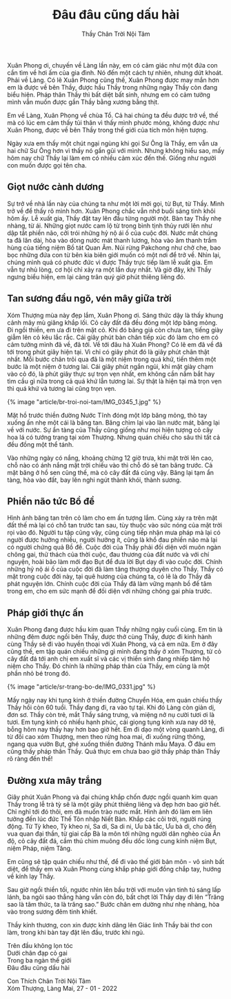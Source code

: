 ﻿---
title: Đâu đâu cũng dấu hài
author: Thầy Chân Trời Nội Tâm
---

Xuân Phong ơi, chuyến về Làng lần này, em có cảm giác như một đứa con cần tìm về hơi ấm của gia đình. Nó đến một cách tự nhiên, nhưng dứt khoát. Phải về Làng. Có lẽ Xuân Phong cũng thế, Xuân Phong được may mắn hơn em là được về bên Thầy, được hầu Thầy trong những ngày Thầy còn đang biểu hiện. Pháp thân Thầy thì bất diệt bất sinh, nhưng em có cảm tưởng mình vẫn muốn được gần Thầy bằng xương bằng thịt.

Em về Làng, Xuân Phong về chùa Tổ. Cả hai chúng ta đều được trở về, thế mà có lúc em cảm thấy tủi thân vì thấy mình phước mỏng, không được như Xuân Phong, được về bên Thầy trong thế giới của tích môn hiện tượng.

Ngày xưa em thấy một chút ngại ngùng khi gọi Sư Ông là Thầy, em vẫn ưa hai chữ Sư Ông hơn vì thấy nó gần gũi với mình. Nhưng không hiểu sao, mấy hôm nay chữ Thầy lại làm em có nhiều cảm xúc đến thế. Giống như người con muốn được gọi tên cha.

## Giọt nước cành dương

Sự trở về nhà lần này của chúng ta như một lời mời gọi, từ Bụt, từ Thầy. Mình trở về để thấy rõ mình hơn. Xuân Phong chắc vẫn nhớ buổi sáng tinh khôi hôm ấy. Lễ xuất gia, Thầy đặt tay lên đầu từng người một. Bàn tay Thầy nhẹ nhàng, từ ái. Những giọt nước cam lộ từ trong bình tịnh thủy rưới lên như dập tắt phiền não, cởi trói những hỷ nộ ái ố của cuộc đời. Nước mắt chúng ta đã lăn dài, hòa vào dòng nước mát thanh lương, hòa vào âm thanh trầm hùng của tiếng niệm Bồ tát Quan Âm. Núi rừng Pakchong như chở che, bao bọc những đứa con từ bên kia biên giới muốn có một nơi để trở về. Nhìn lại, chúng mình quả có phước đức vì được Thầy trực tiếp làm lễ xuất gia. Em vẫn tự nhủ lòng, cơ hội chỉ xảy ra một lần duy nhất. Và giờ đây, khi Thầy ngưng biểu hiện, em lại càng trân quý giờ phút thiêng liêng đó.

## Tan sương đầu ngõ, vén mây giữa trời

Xóm Thượng mùa này đẹp lắm, Xuân Phong ơi. Sáng thức dậy là thấy khung cảnh mây mù giăng khắp lối. Cỏ cây đất đá đều đóng một lớp băng mỏng. Đi ngồi thiền, em ưa đi trên mặt cỏ. Khi đó băng giá còn chưa tan, tiếng giày giẫm lên cỏ kêu lắc rắc. Cái giây phút bàn chân tiếp xúc đó làm cho em có cảm tưởng mình đã về, đã tới. Về tới đâu hả Xuân Phong? Có lẽ em đã về đã tới trong phút giây hiện tại. Vì chỉ có giây phút đó là giây phút chân thật nhất. Mỗi bước chân trôi qua đã là một niệm trong quá khứ, tiến thêm một bước là một niệm ở tương lai. Cái giây phút ngắn ngủi, khi mặt giày chạm vào cỏ đó, là phút giây thực sự trọn vẹn nhất, em không cần nắm bắt hay tìm cầu gì nữa trong cả quá khứ lẫn tương lai. Sự thật là hiện tại mà trọn vẹn thì quá khứ và tương lai cũng trọn vẹn.

{% image "article/br-troi-noi-tam/IMG_0345_1.jpg" %}

Mặt hồ trước thiền đường Nước Tĩnh đóng một lớp băng mỏng, thò tay xuống ấn nhẹ một cái là băng tan. Băng chìm lại vào làn nước mát, băng lại về với nước. Sự ẩn tàng của Thầy cũng giống như mọi hiện tượng cỏ cây hoa lá có tướng trạng tại xóm Thượng. Nhưng quán chiếu cho sâu thì tất cả đều đồng một thể tánh.

Vào những ngày có nắng, khoảng chừng 12 giờ trưa, khi mặt trời lên cao, chỗ nào có ánh nắng mặt trời chiếu vào thì chỗ đó sẽ tan băng trước. Cả mặt băng ở hồ sen cũng thế, mà cỏ cây đất đá cũng vậy. Băng lại tạm ẩn tàng, hòa vào đất, bay lên nghi ngút thành khói, thành sương.

## Phiền não tức Bồ đề

Hình ảnh băng tan trên cỏ làm cho em ấn tượng lắm. Cùng xảy ra trên mặt đất thế mà lại có chỗ tan trước tan sau, tùy thuộc vào sức nóng của mặt trời rọi vào đó. Người tu tập cũng vậy, cũng cùng tiếp nhận mưa pháp mà lại có người được hưởng nhiều, người hưởng ít, cũng là khổ đau phiền não mà lại có người chứng quả Bồ đề. Cuộc đời của Thầy phải đối diện với muôn ngàn chông gai, thử thách của thời cuộc, đau thương của đất nước và với chí nguyện, hoài bão làm mới đạo Bụt để đưa lời Bụt dạy đi vào cuộc đời. Chính những hỷ nộ ái ố của cuộc đời đã làm tăng thượng duyên cho Thầy. Thầy có mặt trong cuộc đời này, tại quê hương của chúng ta, có lẽ là do Thầy đã phát nguyện lớn. Chính cuộc đời của Thầy đã làm vững mạnh bồ đề tâm trong em, cho em sức mạnh để đối diện với những chông gai phía trước.

## Pháp giới thực ấn

Xuân Phong đang được hầu kim quan Thầy những ngày cuối cùng. Em tin là những đêm được ngồi bên Thầy, được thở cùng Thầy, được đi kinh hành cùng Thầy sẽ đi vào huyền thoại với Xuân Phong, và cả em nữa. Em ở đây cũng thế, em tập quán chiếu những gì mình đang thấy ở xóm Thượng, từ cỏ cây đất đá tới anh chị em xuất sĩ và các vị thiền sinh đang nhiếp tâm hộ niệm cho Thầy. Đó chính là những pháp thân của Thầy, em cũng là một phần nhỏ bé trong đó.

{% image "article/sr-trang-bo-de/IMG_0331.jpg" %}

Mấy ngày nay khi tụng kinh ở thiền đường Chuyển Hóa, em quán chiếu thấy Thầy hồi còn 60 tuổi. Thầy đang đi, ra vào tự tại. Khi đó Làng còn giản dị, đơn sơ. Thầy còn trẻ, mắt Thầy sáng trưng, và miệng nở nụ cười tươi ơi là tươi. Em tụng kinh có nhiều hạnh phúc, cái giọng tụng kinh xưa nay dở tệ, bỗng hôm nay thấy hay hơn bao giờ hết. Em đi dạo một vòng quanh Làng, đi từ đồi cao xóm Thượng, men theo rừng hoa mai, đi xuống rừng thông, ngang qua vườn Bụt, ghé xuống thiền đường Thánh mẫu Maya. Ở đâu em cũng thấy pháp thân Thầy. Quả thực em chưa bao giờ thấy pháp thân Thầy rõ ràng đến thế!

## Đường xưa mây trắng

Giây phút Xuân Phong và đại chúng khắp chốn được ngồi quanh kim quan Thầy trong lễ trà tỳ sẽ là một giây phút thiêng liêng và đẹp hơn bao giờ hết. Chỉ nghĩ tới đó thôi, em đã muốn trào nước mắt. Hình ảnh đó làm em liên tưởng đến lúc đức Thế Tôn nhập Niết Bàn. Khắp các cõi trời, người rúng động. Từ Tỳ kheo, Tỳ kheo ni, Sa di, Sa di ni, Ưu bà tắc, Ưu bà di, cho đến vua quan đại thần, từ giai cấp Bà la môn tới những người dân nghèo của Ấn độ, cỏ cây đất đá, cầm thú chim muông đều dốc lòng cung kính niệm Bụt, niệm Pháp, niệm Tăng.

Em cũng sẽ tập quán chiếu như thế, để đi vào thế giới bản môn - vô sinh bất diệt, để thấy em và Xuân Phong cùng khắp pháp giới đồng chắp tay, hướng về kính lạy Thầy.

Sau giờ ngồi thiền tối, ngước nhìn lên bầu trời với muôn vàn tinh tú sáng lấp lánh, ba ngôi sao thẳng hàng vẫn còn đó, bất chợt lời Thầy dạy đi lên “Trăng sao là tâm thức, ta là trăng sao.” Bước chân em dường như nhẹ nhàng, hòa vào trong sương đêm tinh khiết. 

Thầy kính thương, con xin được kính dâng lên Giác linh Thầy bài thơ con làm, trong khi bàn tay đặt lên đầu, trước khi ngủ.

<div class="verse"><p>
    Trên đầu không lọn tóc<br/>
    Dưới chân đạp cỏ gai<br/>
    Trong ba ngàn thế giới<br/>
    Đâu đâu cũng dấu hài</p></div>

<p class="noIndent">Con Thích Chân Trời Nội Tâm <br/>
    Xóm Thượng, Làng Mai, 27 - 01 - 2022</p>
